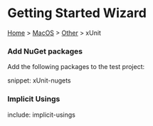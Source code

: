 # Getting Started Wizard

[Home](/docs/wiz/readme.md) > [MacOS](pickide_MacOS.md) > [Other](picktest_MacOS_Other.md) > xUnit

### Add NuGet packages

Add the following packages to the test project:

snippet: xUnit-nugets

### Implicit Usings

include: implicit-usings
